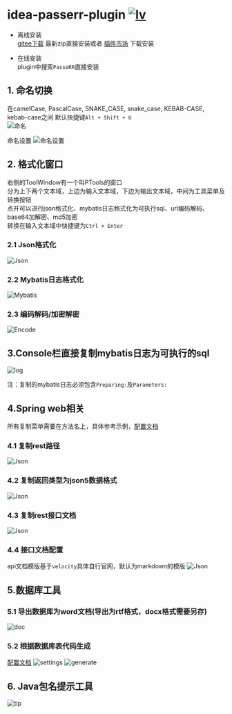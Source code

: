 # idea-passerr-plugin [![lv](https://img.shields.io/badge/dynamic/json?style=flat-square&label=%E6%9C%80%E6%96%B0%E7%89%88%E6%9C%AC&url=https://gitee.com/api/v5/repos/PasseRR/idea-passerr-plugin/releases/latest&query=$.tag_name)](https://gitee.com/PasseRR/idea-passerr-plugin/releases)

- 离线安装  
  [gitee下载](https://gitee.com/PasseRR/idea-passerr-plugin/releases)
  最新zip直接安装或者
  [插件市场](https://plugins.jetbrains.com/plugin/17350-passerr-idea-tools)
  下载安装

- 在线安装  
  plugin中搜索`PasseRR`直接安装

## 1. 命名切换

在camelCase, PascalCase, SNAKE_CASE, snake_case, KEBAB-CASE, kebab-case之间 默认快捷键`Alt + Shift + U`  
![命名](./docs/images/naming/naming.gif)

命名设置
![命名设置](./docs/images/naming/naming_settings.gif)

## 2. 格式化窗口

右侧的ToolWindow有一个叫PTools的窗口   
分为上下两个文本域，上边为输入文本域，下边为输出文本域，中间为工具菜单及转换按钮   
点开可以进行json格式化、mybatis日志格式化为可执行sql、url编码解码、base64加解密、md5加密   
转换在输入文本域中快捷键为`Ctrl + Enter`

### 2.1 Json格式化

![Json](./docs/images/tool/json.gif)

### 2.2 Mybatis日志格式化

![Mybatis](./docs/images/mybatis/log.gif)

### 2.3 编码解码/加密解密

![Encode](./docs/images/tool/encode.gif)

## 3.Console栏直接复制mybatis日志为可执行的sql

![log](./docs/images/mybatis/log_copy.gif)

注：复制的mybatis日志必须包含`Preparing:`及`Parameters:`

## 4.Spring web相关

所有复制菜单需要在方法名上，具体参考示例，[配置文档](./docs/api-doc.md)

### 4.1 复制rest路径

![Json](./docs/images/spring/path.gif)

### 4.2 复制返回类型为json5数据格式

![Json](./docs/images/spring/return_type.gif)

### 4.3 复制rest接口文档

![Json](./docs/images/spring/rest_doc.gif)

### 4.4 接口文档配置

api文档模版基于`velocity`具体自行官网，默认为markdown的模版
![Json](./docs/images/spring/rest_setting.gif)

## 5.数据库工具

### 5.1 导出数据库为word文档(导出为rtf格式，docx格式需要另存)

![doc](./docs/images/database/doc.gif)

### 5.2 根据数据库表代码生成

[配置文档](./docs/generator.md)
![settings](./docs/images/database/settings.gif)
![generate](./docs/images/database/generate.gif)

## 6. Java包名提示工具

![tip](./docs/images/tip/tip.gif)

